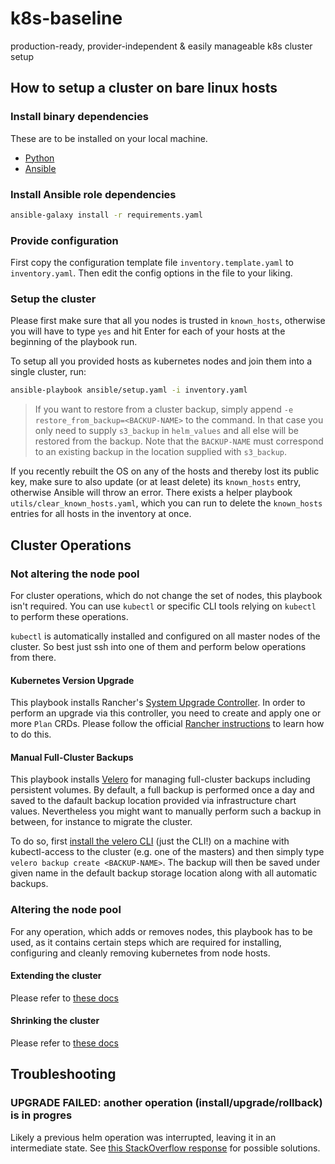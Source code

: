 # k8s-baseline

production-ready, provider-independent &amp; easily manageable k8s cluster setup

## How to setup a cluster on bare linux hosts

### Install binary dependencies

These are to be installed on your local machine.

- [Python](https://www.python.org/downloads/)
- [Ansible](https://docs.ansible.com/ansible/latest/installation_guide/index.html)

### Install Ansible role dependencies

```bash
ansible-galaxy install -r requirements.yaml
```

### Provide configuration

First copy the configuration template file `inventory.template.yaml` to `inventory.yaml`. Then edit the config options in the file to your liking.

### Setup the cluster

Please first make sure that all you nodes is trusted in `known_hosts`, otherwise you will have to type `yes` and hit Enter for each of your hosts at the beginning of the playbook run.

To setup all you provided hosts as kubernetes nodes and join them into a single cluster, run:

```bash
ansible-playbook ansible/setup.yaml -i inventory.yaml
```

> If you want to restore from a cluster backup, simply append `-e restore_from_backup=<BACKUP-NAME>` to the command. In that case you only need to supply `s3_backup` in `helm_values` and all else will be restored from the backup. Note that the `BACKUP-NAME` must correspond to an existing backup in the location supplied with `s3_backup`.

If you recently rebuilt the OS on any of the hosts and thereby lost its public key, make sure to also update (or at least delete) its `known_hosts` entry, otherwise Ansible will throw an error. There exists a helper playbook `utils/clear_known_hosts.yaml`, which you can run to delete the `known_hosts` entries for all hosts in the inventory at once.

## Cluster Operations

### Not altering the node pool

For cluster operations, which do not change the set of nodes, this playbook isn't required. You can use `kubectl` or specific CLI tools relying on `kubectl` to perform these operations.

`kubectl` is automatically installed and configured on all master nodes of the cluster. So best just ssh into one of them and perform below operations from there.

#### Kubernetes Version Upgrade

This playbook installs Rancher's [System Upgrade Controller](https://github.com/rancher/system-upgrade-controller). In order to perform an upgrade via this controller, you need to create and apply one or more `Plan` CRDs. Please follow the official [Rancher instructions](https://rancher.com/docs/k3s/latest/en/upgrades/automated/#configure-plans) to learn how to do this.

#### Manual Full-Cluster Backups

This playbook installs [Velero](https://velero.io/) for managing full-cluster backups including persistent volumes. By default, a full backup is performed once a day and saved to the dafault backup location provided via infrastructure chart values. Nevertheless you might want to manually perform such a backup in between, for instance to migrate the cluster.

To do so, first [install the velero CLI](https://velero.io/docs/v1.9/basic-install/#install-the-cli) (just the CLI!) on a machine with kubectl-access to the cluster (e.g. one of the masters) and then simply type `velero backup create <BACKUP-NAME>`. The backup will then be saved under given name in the default backup storage location along with all automatic backups.

### Altering the node pool

For any operation, which adds or removes nodes, this playbook has to be used, as it contains certain steps which are required for installing, configuring and cleanly removing kubernetes from node hosts.

#### Extending the cluster

Please refer to [these docs](https://github.com/PyratLabs/ansible-role-k3s/blob/main/documentation/operations/extending-a-cluster.md)

#### Shrinking the cluster

Please refer to [these docs](https://github.com/PyratLabs/ansible-role-k3s/blob/main/documentation/operations/shrinking-a-cluster.md)

## Troubleshooting

### UPGRADE FAILED: another operation (install/upgrade/rollback) is in progres

Likely a previous helm operation was interrupted, leaving it in an intermediate state. See [this StackOverflow response](https://stackoverflow.com/a/71663688) for possible solutions.

